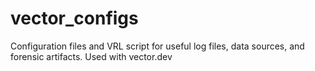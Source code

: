 # vector_configs
Configuration files and VRL script for useful log files, data sources, and forensic artifacts. Used with vector.dev
